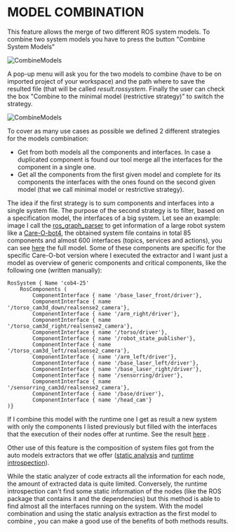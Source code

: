 # MODEL COMBINATION



This feature allows the merge of two different ROS system models.   To combine two system models you have to press the button "Combine System Models"



![CombineModels](images/CombineModels_1.png)

A pop-up menu will ask you for the two models to combine (have to be on imported project of your workspace) and the path where to save the resulted file (that will be called *result.rossystem*. Finally the user can check the box "Combine to the minimal model (restrictive strategy)"  to switch the strategy.

![CombineModels](images/CombineModels_2.png)



To cover as many use cases as possible we defined 2 different strategies for the models combination:

- Get from both models all the components and interfaces. In case a duplicated component is found our tool merge all the interfaces for the component in a single one.
- Get all the components from the first given model and complete for its components the interfaces with the ones found on the second given model (that we call minimal model or restrictive strategy).

The idea if the first strategy is to sum components and interfaces into a single system file. The purpose of the second strategy is to filter, based on a specification model, the interfaces of a big system. Let see an example: image I call the [ros_graph_parser](https://github.com/ipa-led/ros_graph_parser) to get information of a large robot system like a [Care-O-bot4](http://wiki.ros.org/Robots/cob4),  the obtained system file contains in total 85 components and almost 600 interfaces (topics, services and actions), you can see [here](https://github.com/ipa-nhg/ros-model-experiments/blob/cob4/cob4-25/cob4-25_runtime/cob4-25.rossystem) the full model. Some of these components are specific for the specific Care-O-bot version where I executed the extractor and I want just a model as overview of generic components and critical components, like the following one (written manually):

```
RosSystem { Name 'cob4-25'
    RosComponents (
        ComponentInterface { name '/base_laser_front/driver'},
        ComponentInterface { name '/torso_cam3d_down/realsense2_camera'},
        ComponentInterface { name '/arm_right/driver'},
        ComponentInterface { name '/torso_cam3d_right/realsense2_camera'},
        ComponentInterface { name '/torso/driver'},
        ComponentInterface { name '/robot_state_publisher'},
        ComponentInterface { name '/torso_cam3d_left/realsense2_camera'},
        ComponentInterface { name '/arm_left/driver'},
        ComponentInterface { name '/base_laser_left/driver'},
        ComponentInterface { name '/base_laser_right/driver'},
        ComponentInterface { name '/sensorring/driver'},
        ComponentInterface { name '/sensorring_cam3d/realsense2_camera'},
        ComponentInterface { name '/base/driver'},
        ComponentInterface { name '/head_cam'}
)}
```

If I combine this model with the runtime one I get as result a new system with only the components I listed previously but filled with the interfaces that the execution of their nodes offer at runtime. See the result [here](https://raw.githubusercontent.com/ipa-nhg/ros-model-experiments/cob4/cob4-25/cob4-25_monitoring/cob4-25_desired_combined.rossystem) .

Other use of this feature is the composition of system files got from the auto models extractors that we offer  ([static analysis](https://github.com/ipa320/ros-model/blob/master/docu/NewRosModel.md) and [runtime introspection](https://github.com/ipa-led/ros_graph_parser)).

While the static analyzer of code extracts all the information for each node, the amount of extracted data is quite limited. Conversely, the runtime introspection can't find some static information of the nodes (like the ROS package that contains it and the dependencies) but this method is able to find almost all the interfaces running on the system. With the model combination and using the static analysis extraction as  the first model to combine , you can make a good use of the benefits of both methods results.
